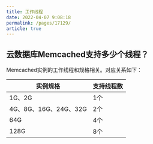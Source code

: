 ```yaml
---
title: 工作线程
date: 2022-04-07 9:08:18
permalink: /pages/17129/
article: true
---
```


## 云数据库Memcached支持多少个线程？

Memcached实例的工作线程和规格相关。对应关系如下：

| 实例规格              | 支持线程数 |
| --------------------- | ---------- |
| 1G、2G                | 1个        |
| 4G、8G、16G、24G、32G | 2个        |
| 64G                   | 4个        |
| 128G                  | 8个        |

